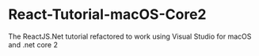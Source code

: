 # React-Tutorial-macOS-Core2
The ReactJS.Net tutorial refactored to work using Visual Studio for macOS and .net core 2
